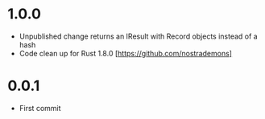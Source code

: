 # 1.0.0
* Unpublished change returns an IResult with Record objects instead of a hash
* Code clean up for Rust 1.8.0 [https://github.com/nostrademons]

# 0.0.1
* First commit
